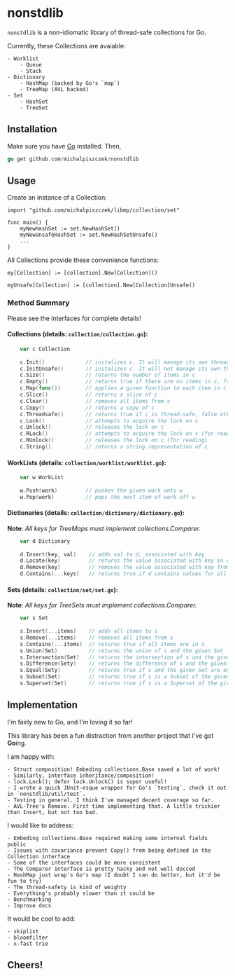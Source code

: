 # nonstdlib

`nonstdlib` is a non-idiomatic library of thread-safe collections for Go. 

Currently, these Collections are avaiable:
    
    - Worklist 
        - Queue 
        - Stack
    - Dictionary
        - HashMap (backed by Go's `map`)
        - TreeMap (AVL backed)
    - Set
        - HashSet 
        - TreeSet
       

## Installation

Make sure you have [Go](http://golang.org) installed. Then,

```go
go get github.com/michalpiszczek/nonstdlib
```

## Usage

Create an instance of a Collection:

```golang
import "github.com/michalpiszczek/libmp/collection/set"

func main() {
    myNewHashSet := set.NewHashSet()
    myNewUnsafeHashSet := set.NewHashSetUnsafe()
    ...
}
```

All Collections provide these convenience functions:

```
my[Collection] := [collection].New[Collection]() 

myUnsafe[Collection] := [collection].New[Collection]Unsafe()
```

### Method Summary

Please see the interfaces for complete details!

#### Collections (details: `collection/collection.go`):

```go
    var c Collection
    
    c.Init()             // initalizes c. It will manage its own thread-safety
    c.InitUnsafe()       // initalizes c. It will not manage its own thread-safety
    c.Size()             // returns the number of items in c
    c.Empty()            // returns true if there are no items in c, false otherwise
    c.Map(func())        // applies a given function to each item in c
    c.Slice()            // returns a slice of c
    c.Clear()            // removes all items from c
    c.Copy()             // returns a copy of c
    c.Threadsafe()       // returns true if c is thread-safe, false otherwise
    c.Lock()             // attempts to acquire the lock on c
    c.Unlock()           // releases the lock on c
    c.RLock()            // attempts to acquire the lock on c (for reading)
    c.RUnlock()          // releases the lock on c (for reading)
    c.String()           // returns a string representation of c
```

#### WorkLists (details: `collection/worklist/worklist.go`):

```go 
    var w WorkList
    
    w.Push(work)         // pushes the given work onto w
    w.Pop(work)          // pops the next item of work off w
```

#### Dictionaries (details: `collection/dictionary/dictionary.go`):

**Note**: *All keys for TreeMaps must implement collections.Comparer.*

```go 
    var d Dictionary
    
    d.Insert(key, val)    // adds val to d, associated with key
    d.Locate(key)         // returns the value associated with key in d
    d.Remove(key)         // removes the value associated with key from d
    d.Contains(...keys)   // returns true if d contains values for all keys
```

#### Sets (details: `collection/set/set.go`):

**Note**: *All keys for TreeSets must implement collections.Comparer.*

```go 
    var s Set
    
    s.Insert(...items)    // adds all items to s
    s.Remove(...items)    // removes all items from s
    s.Contains(...items)  // returns true if all items are in s
    s.Union(Set)          // returns the union of s and the given Set
    s.Intersection(Set)   // returns the intersection of s and the given Set
    s.Difference(Sety)    // returns the difference of s and the given Set
    s.Equal(Sety)         // returns true if s and the given Set are equal, false otherwise
    s.Subset(Set)         // returns true if s is a Subset of the given Set, false otherwise
    s.Superset(Set)       // returns true if s is a Superset of the given Set, false otherwise

```
## Implementation

I'm fairly new to Go, and I'm loving it so far! 

This library has been a fun distraction from another project that I've got **Go**ing.

I am happy with:

    - Struct composition! Embeding collections.Base saved a lot of work! 
    - Similarly, interface inheritance/composition! 
    - lock.Lock(); defer lock.Unlock() is super useful!
    - I wrote a quick JUnit-esque wrapper for Go's `testing`, check it out in `nonstdlib/util/test`.
    - Testing in general. I think I've managed decent coverage so far.
    - AVL-Tree's Remove. First time implementing that. A little trickier than Insert, but not too bad.

I would like to address:
    
    - Embeding collections.Base required making some internal fields public
    - Issues with covariance prevent Copy() from being defined in the Collection interface
    - Some of the interfaces could be more consistent
    - The Comparer interface is pretty hacky and not well docced
    - HashMap just wrap's Go's map (I doubt I can do better, but it'd be fun to try)
    - The thread-safety is kind of weighty
    - Everything's probably slower than it could be
    - Benchmarking
    - Improve docs

It would be cool to add:

    - skiplist
    - bloomfilter
    - x-fast trie

## Cheers!
